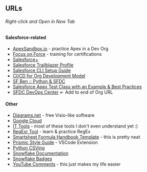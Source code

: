 ## URLs
###### Right-click and Open in New Tab

#### Salesforce-related
- [ApexSandbox.io](https://www.apexsandbox.io/) - practice Apex in a Dev Org
- [Focus on Force](https://focusonforce.com/) - training for certifications
- [Salesforce+](https://www.salesforce.com/plus/)
- [Salesforce Trailblazer Profile](https://www.salesforce.com/trailblazer/profile/)
- [Salesforce CLI Setup Guide](https://developer.salesforce.com/docs/atlas.en-us.sfdx_setup.meta/sfdx_setup/sfdx_setup_intro.htm)
- [CI/CD for Org Development Model](https://github.com/salto-io/salesforce-ci-cd-org-dev/tree/master)
- [SF Ben :: Python & SFDC](https://www.salesforceben.com/a-step-by-step-guide-to-salesforce-integration-with-python/)
- [Salesforce Apex Test Class with an Example & Best Practices](https://jayakrishnasfdc.wordpress.com/2021/01/02/salesforce-apex-test-class-with-an-example-annotations-best-practices-of-test-class/)
- [SFDC DevOps Center](/sf_devops/DevOpsCenter.app) <- Add to end of Org URL

#### Other
- [Diagrams.net](https://app.diagrams.net/) - free Visio-like software
- [Google Cloud](https://console.cloud.google.com/)
- [IT Tools](https://it-tools.tech/) - most of these tools I don't even understand yet :)
- [RegExr Tool](https://regexr.com/) - learn & practice RegEx
- [Smartsheet Formula Handbook Template](https://www.smartsheet.com/template-gallery/formula-handbook) - this is pretty neat
- [Prismic Style Guide](https://prismic.io/glossary/style-guide) - VSCode Extension
- [Python CSVing](https://docs.python.org/3/library/csv.html)
- [Snowflake Documentation](https://docs.snowflake.com/)
- [Snowflake Badges](https://ysa.snowflakeuniversity.com/)
- [YouTube Comments](https://myactivity.google.com/page?hl=en&page=youtube_comments&pli=1) - this just makes my life easier
